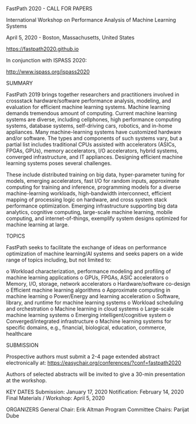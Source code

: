 FastPath 2020 - CALL FOR PAPERS

International Workshop on Performance Analysis of Machine Learning Systems

April 5, 2020 - Boston, Massachusetts, United States

https://fastpath2020.github.io


In conjunction with ISPASS 2020:

http://www.ispass.org/ispass2020


SUMMARY

FastPath 2019 brings together researchers and practitioners involved in crossstack hardware/software performance analysis, modeling, and evaluation for
efficient machine learning systems. Machine learning demands tremendous amount of
computing. Current machine learning systems are diverse, including cellphones,
high performance computing systems, database systems, self-driving cars,
robotics, and in-home appliances. Many machine-learning systems have customized
hardware and/or software. The types and components of such systems vary, but a
partial list includes traditional CPUs assisted with accelerators (ASICs, FPGAs,
GPUs), memory accelerators, I/O accelerators, hybrid systems, converged
infrastructure, and IT appliances. Designing efficient machine learning systems
poses several challenges.

These include distributed training on big data, hyper-parameter tuning for
models, emerging accelerators, fast I/O for random inputs, approximate computing
for training and inference, programming models for a diverse machine-learning
workloads, high-bandwidth interconnect, efficient mapping of processing logic on
hardware, and cross system stack performance optimization. Emerging
infrastructure supporting big data analytics, cognitive computing, large-scale
machine learning, mobile computing, and internet-of-things, exemplify system
designs optimized for machine learning at large.

TOPICS

FastPath seeks to facilitate the exchange of ideas on performance optimization of
machine learning/AI systems and seeks papers on a wide range of topics including,
but not limited to:

 o Workload characterization, performance modeling and profiling of machine learning applications
 o GPUs, FPGAs, ASIC accelerators
 o Memory, I/O, storage, network accelerators
 o Hardware/software co-design
 o Efficient machine learning algorithms
 o Approximate computing in machine learning
 o Power/Energy and learning acceleration
 o Software, library, and runtime for machine learning systems
 o Workload scheduling and orchestration
 o Machine learning in cloud systems
 o Large-scale machine learning systems
 o Emerging intelligent/cognitive system
 o Converged/integrated infrastructure
 o Machine learning systems for specific domains, e.g., financial, biological, education, commerce, healthcare

SUBMISSION

Prospective authors must submit a 2-4 page extended abstract electronically at:
https://easychair.org/conferences/?conf=fastpath2020

Authors of selected abstracts will be invited to give a 30-min presentation at the workshop.

KEY DATES
Submission: January 17, 2020
Notification: February 14, 2020
Final Materials / Workshop: April 5, 2020

ORGANIZERS
General Chair: Erik Altman
Program Committee Chairs: Parijat Dube
